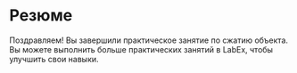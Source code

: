 # Резюме

Поздравляем! Вы завершили практическое занятие по сжатию объекта. Вы можете выполнить больше практических занятий в LabEx, чтобы улучшить свои навыки.
